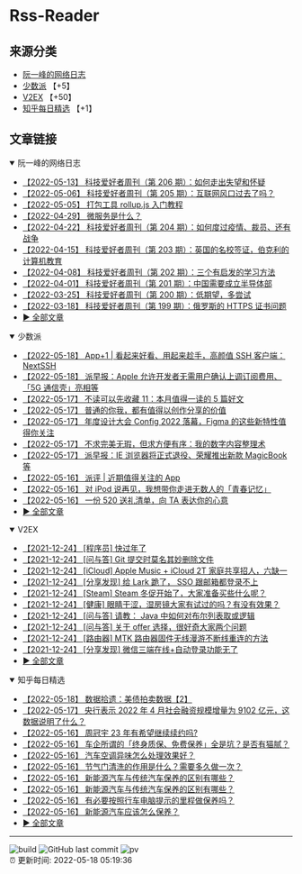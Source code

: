 # Rss-Reader

## 来源分类

* [阮一峰的网络日志](#阮一峰的网络日志)
* [少数派](#少数派) 【+5】
* [V2EX](#V2EX) 【+50】
* [知乎每日精选](#知乎每日精选) 【+1】

## 文章链接

<details open>
    <summary id="阮一峰的网络日志">
     阮一峰的网络日志
    </summary>


* [【2022-05-13】 科技爱好者周刊（第 206 期）：如何走出失望和怀疑](http://www.ruanyifeng.com/blog/2022/05/weekly-issue-206.html)
* [【2022-05-06】 科技爱好者周刊（第 205 期）：互联网风口过去了吗？](http://www.ruanyifeng.com/blog/2022/05/weekly-issue-205.html)
* [【2022-05-05】 打包工具 rollup.js 入门教程](http://www.ruanyifeng.com/blog/2022/05/rollup.html)
* [【2022-04-29】 微服务是什么？](http://www.ruanyifeng.com/blog/2022/04/microservice.html)
* [【2022-04-22】 科技爱好者周刊（第 204 期）：如何度过疫情、裁员、还有战争](http://www.ruanyifeng.com/blog/2022/04/weekly-issue-204.html)
* [【2022-04-15】 科技爱好者周刊（第 203 期）：英国的名校签证，伯克利的计算机教育](http://www.ruanyifeng.com/blog/2022/04/weekly-issue-203.html)
* [【2022-04-08】 科技爱好者周刊（第 202 期）：三个有启发的学习方法](http://www.ruanyifeng.com/blog/2022/04/weekly-issue-202.html)
* [【2022-04-01】 科技爱好者周刊（第 201 期）：中国需要成立半导体部](http://www.ruanyifeng.com/blog/2022/04/weekly-issue-201.html)
* [【2022-03-25】 科技爱好者周刊（第 200 期）：低期望，多尝试](http://www.ruanyifeng.com/blog/2022/03/weekly-issue-200.html)
* [【2022-03-18】 科技爱好者周刊（第 199 期）：俄罗斯的 HTTPS 证书问题](http://www.ruanyifeng.com/blog/2022/03/weekly-issue-199.html)
* [:arrow_forward: 全部文章](data/阮一峰的网络日志.md)
</details>

<details open>
    <summary id="少数派">
     少数派
    </summary>


* [【2022-05-18】 App+1 | 看起来好看、用起来趁手，高颜值 SSH 客户端：NextSSH](https://sspai.com/post/73201)
* [【2022-05-18】 派早报：Apple 允许开发者无需用户确认上调订阅费用、「5G 通信壳」亮相等](https://sspai.com/post/73288)
* [【2022-05-17】 不读可以先收藏 11：本月值得一读的 5 篇好文](https://sspai.com/post/73281)
* [【2022-05-17】 普通的你我，都有值得以创作分享的价值](https://sspai.com/post/73265)
* [【2022-05-17】 年度设计大会 Config 2022 落幕，Figma 的这些新特性值得你关注](https://sspai.com/post/73275)
* [【2022-05-17】 不求完美无瑕，但求方便有序：我的数字内容整理术](https://sspai.com/post/72937)
* [【2022-05-17】 派早报：IE 浏览器将正式退役、荣耀推出新款 MagicBook 等](https://sspai.com/post/73267)
* [【2022-05-16】 派评 | 近期值得关注的 App](https://sspai.com/post/73257)
* [【2022-05-16】 对 iPod 说再见，我想带你走进无数人的「青春记忆」](https://sspai.com/post/73225)
* [【2022-05-16】 一份 520 送礼清单，向 TA 表达你的心意](https://sspai.com/post/73215)
* [:arrow_forward: 全部文章](data/少数派.md)
</details>

<details open>
    <summary id="V2EX">
     V2EX
    </summary>


* [【2021-12-24】 [程序员] 快过年了](https://www.v2ex.com/t/824201)
* [【2021-12-24】 [问与答] Git 提交时莫名其妙删除文件](https://www.v2ex.com/t/824200)
* [【2021-12-24】 [iCloud] Apple Music + iCloud 2T 家庭共享招人，六缺一](https://www.v2ex.com/t/824199)
* [【2021-12-24】 [分享发现] 给 Lark 跪了， SSO 跟邮箱都登录不上](https://www.v2ex.com/t/824198)
* [【2021-12-24】 [Steam] Steam 冬促开始了，大家准备买些什么呢？](https://www.v2ex.com/t/824197)
* [【2021-12-24】 [健康] 眼睛干涩，湿房镜大家有试过的吗？有没有效果？](https://www.v2ex.com/t/824196)
* [【2021-12-24】 [问与答] 请教： Java 中如何对布尔列表取或逻辑](https://www.v2ex.com/t/824194)
* [【2021-12-24】 [问与答] 关于 offer 选择，很好奇大家两个问题](https://www.v2ex.com/t/824192)
* [【2021-12-24】 [路由器] MTK 路由器固件无线漫游不断线重连的方法](https://www.v2ex.com/t/824191)
* [【2021-12-24】 [分享发现] 微信三端在线+自动登录功能无了](https://www.v2ex.com/t/824190)
* [:arrow_forward: 全部文章](data/V2EX.md)
</details>

<details open>
    <summary id="知乎每日精选">
     知乎每日精选
    </summary>


* [【2022-05-18】 数据拾遗：美债拍卖数据【2】](http://zhuanlan.zhihu.com/p/516037009?utm_campaign=rss&utm_medium=rss&utm_source=rss&utm_content=title)
* [【2022-05-17】 央行表示 2022 年 4 月社会融资规模增量为 9102 亿元，这数据说明了什么？](http://www.zhihu.com/question/532654339/answer/2486648045?utm_campaign=rss&utm_medium=rss&utm_source=rss&utm_content=title)
* [【2022-05-16】 周冠宇 23 年有希望继续续约吗?](http://www.zhihu.com/question/527084204/answer/2482776911?utm_campaign=rss&utm_medium=rss&utm_source=rss&utm_content=title)
* [【2022-05-16】 车企所谓的「终身质保、免费保养」全是坑？是否有猫腻？](http://www.zhihu.com/question/531597174/answer/2487467684?utm_campaign=rss&utm_medium=rss&utm_source=rss&utm_content=title)
* [【2022-05-16】 汽车空调异味怎么处理效果好？](http://www.zhihu.com/question/531670401/answer/2476749136?utm_campaign=rss&utm_medium=rss&utm_source=rss&utm_content=title)
* [【2022-05-16】 节气门清洗的作用是什么？需要多久做一次？](http://www.zhihu.com/question/531500237/answer/2481228491?utm_campaign=rss&utm_medium=rss&utm_source=rss&utm_content=title)
* [【2022-05-16】 新能源汽车与传统汽车保养的区别有哪些？](http://www.zhihu.com/question/531486982/answer/2485547941?utm_campaign=rss&utm_medium=rss&utm_source=rss&utm_content=title)
* [【2022-05-16】 新能源汽车与传统汽车保养的区别有哪些？](http://www.zhihu.com/question/531486982/answer/2484801509?utm_campaign=rss&utm_medium=rss&utm_source=rss&utm_content=title)
* [【2022-05-16】 有必要按照行车电脑提示的里程做保养吗？](http://www.zhihu.com/question/531487647/answer/2474113682?utm_campaign=rss&utm_medium=rss&utm_source=rss&utm_content=title)
* [【2022-05-16】 新能源汽车应该怎么保养？](http://www.zhihu.com/question/531486624/answer/2485045798?utm_campaign=rss&utm_medium=rss&utm_source=rss&utm_content=title)
* [:arrow_forward: 全部文章](data/知乎每日精选.md)
</details>


---

![build](https://github.com/LikaiLee/rss-reader/workflows/rss%20reader/badge.svg)
![GitHub last commit](https://img.shields.io/github/last-commit/likailee/rss-reader)
![pv](https://pageview.vercel.app/?github_user=likailee) <br>
:alarm_clock: 更新时间: 2022-05-18 05:19:36